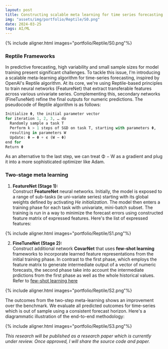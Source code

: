 ```yaml
---
layout: post
title: Constructing scalable meta learning for time series forecasting using Reptile algorithms
img: "assets/img/portfolio/Reptile/S0.png"
date: 2024-03-25
tags: AI/ML
---
```


{% include aligner.html images="portfolio/Reptile/S0.png"%}

### Reptile Frameworks
In predictive forecasting, high variability and small sample sizes for model training present significant challenges. To tackle this issue, I'm introducing a scalable meta-learning algorithm for time-series forecasting, inspired by OpenAI's Reptile algorithm. At its core, we're using Reptile-based principles to train neural networks (FeatureNet) that extract transferable features across various univariate series. Complementing this, secondary networks (FineTuneNet) refine the final outputs for numeric predictions. The pseudocode of Reptile algorithm is as follows:

```python
Initialize Φ, the initial parameter vector
for iteration 1, 2, 3, … do
  Randomly sample a task T
  Perform k > 1 steps of SGD on task T, starting with parameters Φ, 
  resulting in parameters W
  Update: Φ ← Φ + ϵ (W − Φ)
end for
Return Φ
```
As an alternative to the last step, we can treat Φ − W as a gradient and plug it into a more sophisticated optimizer like Adam⁠.

### Two-stage meta learning
1. **FeatureNet (Stage 1):**  
Construct **FeatureNet** neural networks. Initially, the model is exposed to a range of sub-tasks (ie uni-variate series) starting with its global weights defined by activating *He initialization*. The model then enters a training phase for each task with univariate, mini-batch subset. The training is run in a way to minimize the forecast errors using constructed feature matrix of expressed features. Here's the list of expressed features:

{% include aligner.html images="portfolio/Reptile/S1.png"%}
 
2. **FineTuneNet (Stage 2):**  
Construct additional network **CovarNet** that uses **few-shot learning** frameworks to incorporate learned feature representations from the initial training phase. In contrast to the first phase, which employs the feature matrix to generate intermediate output of a vector of numeric forecasts, the second phase take into account the intermediate prdictions from the first phase as well as the whole historical values. Refer to [few-shot learning here](https://www.ibm.com/topics/few-shot-learning)
 
{% include aligner.html images="portfolio/Reptile/S2.png"%}

The outcomes from the two-step meta-learning shows an improvement over the benchmark. We evaluate all predicted outcomes for time-series which is out of sample using a consistent forecast horizon. Here's a diagrammatic illustration of the end-to-end methodology:

{% include aligner.html images="portfolio/Reptile/S3.png"%}
 
*This research will be published as a research paper which is currently under review. Once approved, I will share the source code and paper.*